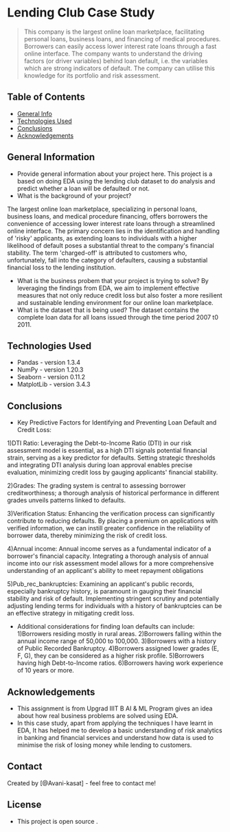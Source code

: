 # Lending Club Case Study
> This company is the largest online loan marketplace, facilitating personal loans, business loans, and financing of medical procedures. Borrowers can easily access lower interest rate loans through a fast online interface. 
> The company wants to understand the driving factors (or driver variables) behind loan default, i.e. the variables which are strong indicators of default.  The company can utilise this knowledge for its portfolio and risk assessment. 

## Table of Contents
* [General Info](#general-information)
* [Technologies Used](#technologies-used)
* [Conclusions](#conclusions)
* [Acknowledgements](#acknowledgements)


## General Information
- Provide general information about your project here.
This project is a based on doing EDA using the lending club dataset to do analysis and predict whether a loan will be defaulted or not.
- What is the background of your project?

The largest online loan marketplace, specializing in personal loans, business loans, and medical procedure financing, offers borrowers the convenience of accessing lower interest rate loans through a streamlined online interface.
The primary concern lies in the identification and handling of 'risky' applicants, as extending loans to individuals with a higher likelihood of default poses a substantial threat to the company's financial stability. The term 'charged-off' is attributed to customers who, unfortunately, fall into the category of defaulters, causing a substantial financial loss to the lending institution.
- What is the business probem that your project is trying to solve?
By leveraging the findings from EDA, we aim to implement effective measures that not only reduce credit loss but also foster a more resilient and sustainable lending environment for our online loan marketplace.
- What is the dataset that is being used?
The dataset contains the complete loan data for all loans issued through the time period 2007 t0 2011.

## Technologies Used
- Pandas - version 1.3.4
- NumPy - version 1.20.3
- Seaborn - version 0.11.2
- MatplotLib - version 3.4.3


## Conclusions
- Key Predictive Factors for Identifying and Preventing Loan Default and Credit Loss:

1)DTI Ratio:
Leveraging the Debt-to-Income Ratio (DTI) in our risk assessment model is essential, as a high DTI signals potential financial strain, serving as a key predictor for defaults. Setting strategic thresholds and integrating DTI analysis during loan approval enables precise evaluation, minimizing credit loss by gauging applicants' financial stability.

2)Grades:
The grading system is central to assessing borrower creditworthiness; a thorough analysis of historical performance in different grades unveils patterns linked to defaults.

3)Verification Status:
Enhancing the verification process can significantly contribute to reducing defaults. By placing a premium on applications with verified information, we can instill greater confidence in the reliability of borrower data, thereby minimizing the risk of credit loss.

4)Annual income:
Annual income serves as a fundamental indicator of a borrower's financial capacity. Integrating a thorough analysis of annual income into our risk assessment model allows for a more comprehensive understanding of an applicant's ability to meet repayment obligations

5)Pub_rec_bankruptcies:
Examining an applicant's public records, especially bankruptcy history, is paramount in gauging their financial stability and risk of default. Implementing stringent scrutiny and potentially adjusting lending terms for individuals with a history of bankruptcies can be an effective strategy in mitigating credit loss.

- Additional considerations for finding loan defaults can include:
1)Borrowers residing mostly in rural areas.
2)Borrowers falling within the annual income range of 50,000 to 100,000.
3)Borrowers with a history of Public Recorded Bankruptcy.
4)Borrowers assigned lower grades (E, F, G), they can be considered as a higher risk profile.
5)Borrowers having high Debt-to-Income ratios.
6)Borrowers having work experience of 10 years or more.



## Acknowledgements
- This assignment is from Upgrad IIIT B AI & ML Program  gives an idea about how real business problems are solved using EDA.
- In this case study, apart from applying the techniques I have learnt in EDA, It has helped me to develop a basic understanding of risk analytics in banking and financial services and understand how data is used to minimise the risk of losing money while lending to customers.


## Contact
Created by [@Avani-kasat] - feel free to contact me!


## License 
- This project is open source .

